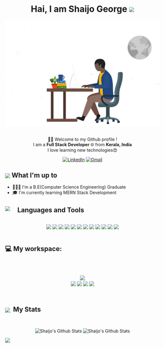 <div align="center">
    <h1>Hai, I am Shaijo George</a> <img
            src="https://media.giphy.com/media/hvRJCLFzcasrR4ia7z/giphy.gif" width="32"></h1>
    <img alt="Developer Pic"
        src="programmer.svg" width="540"/>
    <br/><br/>
    <p>🙏🏻 Welcome to my Github profile !<br />
        I am a <b>Full Stack Developer</b> 🌐 from <b>Kerala, India</b></br>
        I love learning new technologies😍 </p>
    <div>
        <a href="https://www.linkedin.com/in/shaijogeorge" target="_blank"><img alt="LinkedIn"
                src="https://img.shields.io/badge/linkedin-%230077B5.svg?&style=for-the-badge&logo=linkedin&logoColor=white" /></a>
        <a href="mailto:shaijokuttikkatt@gmail.com" target="_blank"><img alt="Gmail"
                src="https://img.shields.io/badge/-Gmail-D14836?style=for-the-badge&logo=Gmail&logoColor=white" /></a><br> 
    </div>
</div>

<div>
    <div>
        <h2><img align="center"
                src="https://emojis.slackmojis.com/emojis/images/1584726375/8272/blob-cool.gif?1584726375" width="28" />
            What I'm up to</h2>
        <ul>
            <li> 👨🏻‍💻 I'm a B.E(Computer Science Engineering) Graduate</li>
            <li> 🎓 I'm currently learning MERN Stack Development </li>
        </ul>
    </div>
<div align="left">
        <h2><img src="https://emojis.slackmojis.com/emojis/images/1471045863/884/ninja.gif?1471045863" align="left"
                width="40" /> Languages and Tools</h2>
</div>
<div align="center"></br>
<img src="https://img.shields.io/badge/javascript%20-%23323330.svg?&style=for-the-badge&logo=javascript&logoColor=%23F7DF1E"/>
<img src="https://img.shields.io/badge/Python-FFD43B?style=for-the-badge&logo=python&logoColor=darkgreen"/>
<img src="https://img.shields.io/badge/java-%23ED8B00.svg?&style=for-the-badge&logo=java&logoColor=white"/>
<img src="https://img.shields.io/badge/c%20-%2300599C.svg?&style=for-the-badge&logo=c&logoColor=white"/>
<img src="https://img.shields.io/badge/html5%20-%23E34F26.svg?&style=for-the-badge&logo=html5&logoColor=white"/>
<img src="https://img.shields.io/badge/github%20-%23121011.svg?&style=for-the-badge&logo=github&logoColor=white"/>
<img src="https://img.shields.io/badge/Bootstrap-563D7C?style=for-the-badge&logo=bootstrap&logoColor=white"/>
<img src="https://img.shields.io/badge/MySQL-00000F?style=for-the-badge&logo=mysql&logoColor=white"/>
<img src="https://img.shields.io/badge/Brave-FF1B2D?style=for-the-badge&logo=Brave&logoColor=white"/>

<img src="https://img.shields.io/badge/Visual_Studio_Code-0078D4?style=for-the-badge&logo=visual%20studio%20code&logoColor=white"/>
<img src="https://img.shields.io/badge/Visual_Studio-5C2D91?style=for-the-badge&logo=visual%20studio&logoColor=white"/>
<img src="https://img.shields.io/badge/Figma-F24E1E?style=for-the-badge&logo=figma&logoColor=white"/>
  </div>
<br/>
    <h2 align="left"> 💻 My workspace:</h2><br/>
    <p align='center'>
  <br/>
<img src="https://img.shields.io/badge/Windows-0078D6?style=for-the-badge&logo=windows&logoColor=white"/><br/>
        <img src="https://img.shields.io/badge/Ideapad 5-83B81A?style=for-the-badge&logo=Lenovo&logoColor=white"/>
 
  <img src="https://img.shields.io/badge/intel-core%20i5%2012th-%230071C5.svg?&style=for-the-badge&logo=intel&logoColor=white" />
  <img src="https://img.shields.io/badge/RAM-16GB-%230071C5.svg?&style=for-the-badge&logoColor=white" />
  <img src="https://img.shields.io/badge/intel-iris%20Xe%20-%230071C5.svg?&style=for-the-badge&logo=intel&logoColor=white" />
</p>


<br />


<div align="left">
        <h2><img width="30" align="center"
                src="https://emojis.slackmojis.com/emojis/images/1471045834/769/bike.gif?1471045834" /> &nbsp;My Stats
        </h2>
    </div>
    <br />
    <div>
            <p align="center">
                <img height="160" alt="Shaijo's Github Stats"
                    src="https://github-readme-stats.vercel.app/api?username=shaijogeorge&show_icons=true&hide_border=true&theme=dark&count_private=true" />
                <img alt="Shaijo's Github Stats" height="160"
                    src="https://github-readme-stats.vercel.app/api/top-langs/?username=shaijogeorge&hide=assembly&layout=compact&theme=dark" />
            </p>  
    </div>
    
  <a href="#">
    <img src="https://github-readme-activity-graph.cyclic.app/graph?username=shaijogeorge&bg_color=000000&color=44ff00&line=09fb66&point=fbff00&area=true&hide_border=true"/>
  </a>
</p>


</div>
